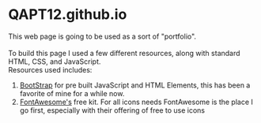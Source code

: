 # QAPT12.github.io </br>
This web page is going to be used as a sort of "portfolio".</br></br>
To build this page I used a few different resources, along with standard HTML, CSS, and JavaScript.</br>
Resources used includes:
1. [BootStrap](https://getbootstrap.com/) for pre built JavaScript and HTML Elements, this has been a favorite of mine for a while now.
2. [FontAwesome's](https://fontawesome.com/) free kit. For all icons needs FontAwesome is the place I go first, especially with their offering of free to use icons

